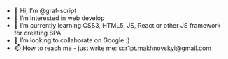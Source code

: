 - 👋 Hi, I’m @graf-script
- 👀 I’m interested in web develop
- 🌱 I’m currently learning CSS3, HTML5, JS, React or other JS framework for creating SPA
- 💞️ I’m looking to collaborate on Google :)
- 📫 How to reach me - just write me:  scr1pt.makhnovskyi@gmail.com

<!---
graf-script/graf-script is a ✨ special ✨ repository because its `README.md` (this file) appears on your GitHub profile.
You can click the Preview link to take a look at your changes.
--->
